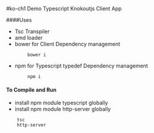 #ko-ch1
Demo Typescript Knokoutjs Client App

####Uses
   - Tsc Transpiler
   - amd loader
   - bower for Client Dependency management
```
        bower i
```
   - npm for Typescript typedef Dependency management
```   
        npm i
````
#### To Compile and Run
   - install npm module typescript globally
   - install npm module http-server globally
```
    tsc
    http-server
```